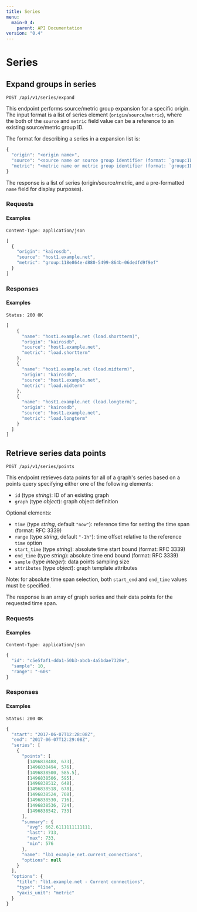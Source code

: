 ```yaml
---
title: Series
menu:
  main-0_4:
    parent: API Documentation
version: "0.4"
---
```


# Series

## Expand groups in series

```
POST /api/v1/series/expand
```

This endpoint performs source/metric group expansion for a specific origin. The input format is a list of series
element (`origin`/`source`/`metric`), where the both of the `source` and `metric` field value can be a reference to
an existing source/metric group ID.

The format for describing a series in a expansion list is:

```javascript
{
  "origin": "<origin name>",
  "source": "<source name or source group identifier (format: `group:ID`)>",
  "metric": "<metric name or metric group identifier (format: `group:ID`)>"
}
```

The response is a list of series (origin/source/metric, and a pre-formatted `name` field for display purposes).

### Requests


#### Examples

```headers
Content-Type: application/json
```
```javascript
[
  {
    "origin": "kairosdb",
    "source": "host1.example.net",
    "metric": "group:118e864e-d880-5499-864b-06dedfd9f9ef"
  }
]
```
### Responses


#### Examples

```headers
Status: 200 OK
```
```javascript
[
    {
      "name": "host1.example.net (load.shortterm)",
      "origin": "kairosdb",
      "source": "host1.example.net",
      "metric": "load.shortterm"
    },
    {
      "name": "host1.example.net (load.midterm)",
      "origin": "kairosdb",
      "source": "host1.example.net",
      "metric": "load.midterm"
    },
    {
      "name": "host1.example.net (load.longterm)",
      "origin": "kairosdb",
      "source": "host1.example.net",
      "metric": "load.longterm"
    }
  ]
]
```
## Retrieve series data points

```
POST /api/v1/series/points
```

This endpoint retrieves data points for all of a graph's series based on a points query specifying either one of the
following elements:

  * `id` (type _string_): ID of an existing graph
  * `graph` (type _object_): graph object definition

Optional elements:

  * `time` (type _string_, default `"now"`): reference time for setting the time span (format: RFC 3339)
  * `range` (type _string_, default `"-1h"`): time offset relative to the reference `time` option
  * `start_time` (type _string_): absolute time start bound (format: RFC 3339)
  * `end_time` (type _string_): absolute time end bound (format: RFC 3339)
  * `sample` (type _integer_): data points sampling size
  * `attributes` (type _object_): graph template attributes

Note: for absolute time span selection, both `start_end` and `end_time` values must be specified.

The response is an array of graph series and their data points for the requested time span.

### Requests


#### Examples

```headers
Content-Type: application/json
```
```javascript
{
  "id": "c5e5faf1-dda1-50b3-abcb-4a5bdae7328e",
  "sample": 10,
  "range": "-60s"
}
```
### Responses


#### Examples

```headers
Status: 200 OK
```
```javascript
{
  "start": "2017-06-07T12:28:08Z",
  "end": "2017-06-07T12:29:08Z",
  "series": [
    {
      "points": [
        [1496838488, 673],
        [1496838494, 576],
        [1496838500, 585.5],
        [1496838506, 595],
        [1496838512, 648],
        [1496838518, 678],
        [1496838524, 708],
        [1496838530, 716],
        [1496838536, 724],
        [1496838542, 733]
      ],
      "summary": {
        "avg": 662.6111111111111,
        "last": 733,
        "max": 733,
        "min": 576
      },
      "name": "lb1_example_net.current_connections",
      "options": null
    }
  ],
  "options": {
    "title": "lb1.example.net - Current connections",
    "type": "line",
    "yaxis_unit": "metric"
  }
}
```
